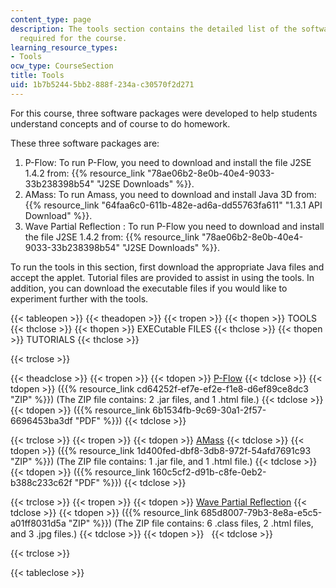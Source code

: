 ```yaml
---
content_type: page
description: The tools section contains the detailed list of the software packages
  required for the course.
learning_resource_types:
- Tools
ocw_type: CourseSection
title: Tools
uid: 1b7b5244-5bb2-888f-234a-c30570f2d271
---
```


For this course, three software packages were developed to help students understand concepts and of course to do homework.

These three software packages are:

1.  P-Flow: To run P-Flow, you need to download and install the file J2SE 1.4.2 from: {{% resource_link "78ae06b2-8e0b-40e4-9033-33b238398b54" "J2SE Downloads" %}}.
2.  AMass: To run Amass, you need to download and install Java 3D from: {{% resource_link "64faa6c0-611b-482e-ad6a-dd55763fa611" "1.3.1 API Download" %}}.
3.  Wave Partial Reflection : To run P-Flow you need to download and install the file J2SE 1.4.2 from: {{% resource_link "78ae06b2-8e0b-40e4-9033-33b238398b54" "J2SE Downloads" %}}.

To run the tools in this section, first download the appropriate Java files and accept the applet. Tutorial files are provided to assist in using the tools. In addition, you can download the executable files if you would like to experiment further with the tools.

{{< tableopen >}}
{{< theadopen >}}
{{< tropen >}}
{{< thopen >}}
TOOLS
{{< thclose >}}
{{< thopen >}}
EXECutable FILES
{{< thclose >}}
{{< thopen >}}
TUTORIALS
{{< thclose >}}

{{< trclose >}}

{{< theadclose >}}
{{< tropen >}}
{{< tdopen >}}
[P-Flow](/ans7870/2/2.20/f05/tools/PFlowV3.5_v2/PFlowV35.html)
{{< tdclose >}}
{{< tdopen >}}
({{% resource_link cd64252f-ef7e-ef2e-f1e8-d6ef89ce8dc3 "ZIP" %}}) (The ZIP file contains: 2 .jar files, and 1 .html file.)
{{< tdclose >}}
{{< tdopen >}}
({{% resource_link 6b1534fb-9c69-30a1-2f57-6696453ba3df "PDF" %}})
{{< tdclose >}}

{{< trclose >}}
{{< tropen >}}
{{< tdopen >}}
[AMass](/ans7870/2/2.20/f05/tools/AMass3DV1.4/AMass3D.html)
{{< tdclose >}}
{{< tdopen >}}
({{% resource_link 1d400fed-dbf8-3db8-972f-54afd7691c93 "ZIP" %}}) (The ZIP file contains: 1 .jar file, and 1 .html file.)
{{< tdclose >}}
{{< tdopen >}}
({{% resource_link 160c5cf2-d91b-c8fe-0eb2-b388c233c62f "PDF" %}})
{{< tdclose >}}

{{< trclose >}}
{{< tropen >}}
{{< tdopen >}}
[Wave Partial Reflection](/ans7870/2/2.20/f05/tools/PartialReflection/PartialReflectionb.html)
{{< tdclose >}}
{{< tdopen >}}
({{% resource_link 685d8007-79b3-8e8a-e5c5-a01ff8031d5a "ZIP" %}}) (The ZIP file contains: 6 .class files, 2 .html files, and 3 .jpg files.)
{{< tdclose >}}
{{< tdopen >}}
 
{{< tdclose >}}

{{< trclose >}}

{{< tableclose >}}